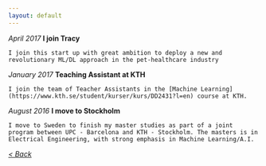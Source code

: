```yaml
---
layout: default
---
```


*April 2017*  **I join Tracy**
    
    I join this start up with great ambition to deploy a new and revolutionary ML/DL approach in the pet-healthcare industry

*January 2017*  **Teaching Assistant at KTH**

    I join the team of Teacher Assistants in the [Machine Learning](https://www.kth.se/student/kurser/kurs/DD2431?l=en) course at KTH.

*August 2016*  **I move to Stockholm**

    I move to Sweden to finish my master studies as part of a joint program between UPC - Barcelona and KTH - Stockholm. The masters is in Electrical Engineering, with strong emphasis in Machine Learning/A.I.
    
    
    
[*< Back*](index.md)
